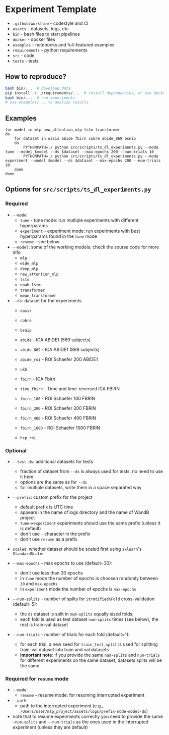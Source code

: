 # Experiment Template

- `.github/workflow` - codestyle and CI
- `assets` - datasets, logs, etc
- `bin` - bash files to start pipelines
- `docker` - docker files
- `examples` - notebooks and full-featured examples
- `requirements` - python requirements
- `src` - code
- `tests` - tests

## How to reproduce?

```bash
bash bin/...  # download data
pip install -r ./requirements/...  # install dependencies, or use docker
bash bin/...  # run experiments
# use examples/... to analize results
```

## Examples
```
for model in mlp new_attention_mlp lstm transformer
do
    for dataset in oasis abide fbirn cobre abide_869 bsnip
    do
        PYTHONPATH=./ python src/scripts/ts_dl_experiments.py --mode tune --model $model --ds $dataset --max-epochs 200 --num-trials 10     
        PYTHONPATH=./ python src/scripts/ts_dl_experiments.py --mode experiment --model $model --ds $dataset --max-epochs 200 --num-trials 10     
    done
done
```

## Options for `src/scripts/ts_dl_experiments.py`

### Required
- `--mode`: 
    - `tune` - tune mode: run multiple experiments with different hyperparams
    - `experiment` - experiment mode: run experiments with best hyperparams found in the `tune` mode
    - `resume` - see below
- `--model`: some of the working models; check the sourse code for more info
    - `mlp`
    - `wide_mlp`
    - `deep_mlp`
    - `new_attention_mlp`
    - `lstm`
    - `noah_lstm`
    - `transformer`
    - `mean_transformer`
- `--ds`: dataset for the experiments
    - `oasis`
    - `cobre`
    - `bsnip`

    - `abide` - ICA ABIDE1 (569 subjects)
    - `abide_869` - ICA ABIDE1 (869 subjects)
    - `abide_roi` - ROI Schaefer 200 ABIDE1

    - `ukb`

    - `fbirn` - ICA Fbirn
    - `time_fbirn` - Time and time-reversed ICA FBIRN
    - `fbirn_100` - ROI Schaefer 100 FBRIN
    - `fbirn_200` - ROI Schaefer 200 FBRIN
    - `fbirn_400` - ROI Schaefer 400 FBRIN
    - `fbirn_1000` - ROI Schaefer 1000 FBRIN

    - `hcp_roi`

### Optional
- `--test-ds`: additional datasets for tests
    - fraction of dataset from `--ds` is always used for tests, no need to use it here
    - options are the same as for `--ds`
    - for multiple datasets, write them in a space separated way

- `--prefix`: custom prefix for the project
    - default prefix is UTC time
    - appears in the name of logs directory and the name of WandB project
    - `tune`->`experiment` experiments should use the same prefix (unless it is default)
    - don't use `-` character in the prefix
    - don't use `resume` as a prefix

- `scaled`: whether dataset should be scaled first using `sklearn`'s `StandardScaler`

- `--max-epochs` - max epochs to use (default=30):
    - don't use less than 30 epochs
    - in `tune` mode the number of epochs is choosen randomly between `30` and `max-epochs`
    - in `experiment` mode the number of epochs is `max-epochs` 

- `--num-splits` - number of splits for `StratifiedKFold` cross-validation (default=5):
    - the `ds` dataset is split in `num-splits` equally sized folds; 
    - each fold is used as test dataset `num-splits` times (see below), the rest is train-val dataset

- `--num-trials` - number of trials for each fold (default=1):
    - for each trial, a new seed for `train_test_split` is used for splitting train-val dataset into train and val datasets
    - **important note**: if you provide the same `num-splits` and `num-trials` for different experiments on the same dataset, datasets splits will be the same

### Required for `resume` mode
- `--mode`: 
    - `resume` - resume mode: for resuming interrupted experiment
- `--path`:
    - path to the interrupted experiment (e.g., `/Users/user/mlp_project/assets/logs/prefix-mode-model-ds`)
- note that to resume experiments correctly you need to provide the same `-num-splits` and `--num-trials` as the ones used in the interrupted experiment (unless they are default)

